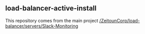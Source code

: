 ## load-balancer-active-install
This repository comes from the main project [/ZeitounCorp/load-balancer/servers/Slack-Monitoring](https://github.com/ZeitounCorp/load-balancer)
